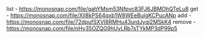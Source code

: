 list - https://monosnap.com/file/gahYMsm53Nfpvc83FJ6JBMOhQTeLu8
get - https://monosnap.com/file/Xll8kPS64qxb1W8WEeBulgKCPucANp
add - https://monosnap.com/file/72dpufSXVI8RMHu43urdJyqj2MSkK4
remove - https://monosnap.com/file/nHv35OZQG9hUyLRb7sTYkMP3dP99p5

